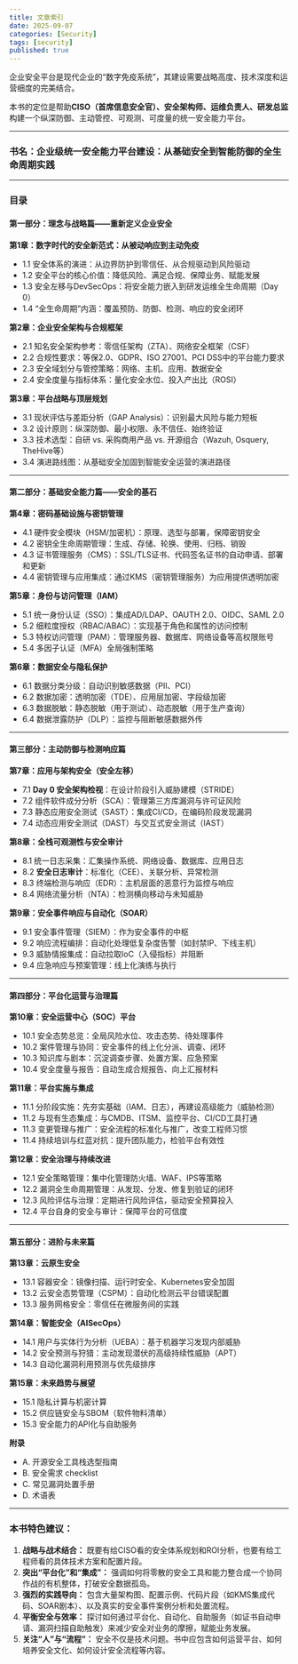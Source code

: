 ```yaml
---
title: 文章索引
date: 2025-09-07
categories: [Security]
tags: [security]
published: true
---
```


企业安全平台是现代企业的“数字免疫系统”，其建设需要战略高度、技术深度和运营细度的完美结合。

本书的定位是帮助**CISO（首席信息安全官）、安全架构师、运维负责人、研发总监**构建一个纵深防御、主动管控、可观测、可度量的统一安全能力平台。

---

### **书名：企业级统一安全能力平台建设：从基础安全到智能防御的全生命周期实践**

---

### **目录**

#### **第一部分：理念与战略篇——重新定义企业安全**

**第1章：数字时代的安全新范式：从被动响应到主动免疫**
*   1.1 安全体系的演进：从边界防护到零信任、从合规驱动到风险驱动
*   1.2 安全平台的核心价值：降低风险、满足合规、保障业务、赋能发展
*   1.3 安全左移与DevSecOps：将安全能力嵌入到研发运维全生命周期（Day 0）
*   1.4 “全生命周期”内涵：覆盖预防、防御、检测、响应的安全闭环

**第2章：企业安全架构与合规框架**
*   2.1 知名安全架构参考：零信任架构（ZTA）、网络安全框架（CSF）
*   2.2 合规性要求：等保2.0、GDPR、ISO 27001、PCI DSS中的平台能力要求
*   2.3 安全域划分与管控策略：网络、主机、应用、数据安全
*   2.4 安全度量与指标体系：量化安全水位、投入产出比（ROSI）

**第3章：平台战略与顶层规划**
*   3.1 现状评估与差距分析（GAP Analysis）：识别最大风险与能力短板
*   3.2 设计原则：纵深防御、最小权限、永不信任、始终验证
*   3.3 技术选型：自研 vs. 采购商用产品 vs. 开源组合（Wazuh, Osquery, TheHive等）
*   3.4 演进路线图：从基础安全加固到智能安全运营的演进路径

---

#### **第二部分：基础安全能力篇——安全的基石**

**第4章：密码基础设施与密钥管理**
*   4.1 硬件安全模块（HSM/加密机）：原理、选型与部署，保障密钥安全
*   4.2 密钥全生命周期管理：生成、存储、轮换、使用、归档、销毁
*   4.3 证书管理服务（CMS）：SSL/TLS证书、代码签名证书的自动申请、部署和更新
*   4.4 密钥管理与应用集成：通过KMS（密钥管理服务）为应用提供透明加密

**第5章：身份与访问管理（IAM）**
*   5.1 统一身份认证（SSO）：集成AD/LDAP、OAUTH 2.0、OIDC、SAML 2.0
*   5.2 细粒度授权（RBAC/ABAC）：实现基于角色和属性的访问控制
*   5.3 特权访问管理（PAM）：管理服务器、数据库、网络设备等高权限账号
*   5.4 多因子认证（MFA）全局强制策略

**第6章：数据安全与隐私保护**
*   6.1 数据分类分级：自动识别敏感数据（PII、PCI）
*   6.2 数据加密：透明加密（TDE）、应用层加密、字段级加密
*   6.3 数据脱敏：静态脱敏（用于测试）、动态脱敏（用于生产查询）
*   6.4 数据泄露防护（DLP）：监控与阻断敏感数据外传

---

#### **第三部分：主动防御与检测响应篇**

**第7章：应用与架构安全（安全左移）**
*   7.1 **Day 0 安全架构检视**：在设计阶段引入威胁建模（STRIDE）
*   7.2 组件软件成分分析（SCA）：管理第三方库漏洞与许可证风险
*   7.3 静态应用安全测试（SAST）：集成CI/CD，在编码阶段发现漏洞
*   7.4 动态应用安全测试（DAST）与交互式安全测试（IAST）

**第8章：全栈可观测性与安全审计**
*   8.1 统一日志采集：汇集操作系统、网络设备、数据库、应用日志
*   8.2 **安全日志审计**：标准化（CEE）、关联分析、异常检测
*   8.3 终端检测与响应（EDR）：主机层面的恶意行为监控与响应
*   8.4 网络流量分析（NTA）：检测横向移动与未知威胁

**第9章：安全事件响应与自动化（SOAR）**
*   9.1 安全事件管理（SIEM）：作为安全事件的中枢
*   9.2 响应流程编排：自动化处理低复杂度告警（如封禁IP、下线主机）
*   9.3 威胁情报集成：自动拉取IoC（入侵指标）并阻断
*   9.4 应急响应与预案管理：线上化演练与执行

---

#### **第四部分：平台化运营与治理篇**

**第10章：安全运营中心（SOC）平台**
*   10.1 安全态势总览：全局风险水位、攻击态势、待处理事件
*   10.2 案件管理与协同：安全事件的线上化分派、调查、闭环
*   10.3 知识库与剧本：沉淀调查步骤、处置方案、应急预案
*   10.4 安全度量与报告：自动生成合规报告、向上汇报材料

**第11章：平台实施与集成**
*   11.1 分阶段实施：先夯实基础（IAM、日志），再建设高级能力（威胁检测）
*   11.2 与现有生态集成：与CMDB、ITSM、监控平台、CI/CD工具打通
*   11.3 变更管理与推广：安全流程的标准化与推广，改变工程师习惯
*   11.4 持续培训与红蓝对抗：提升团队能力，检验平台有效性

**第12章：安全治理与持续改进**
*   12.1 安全策略管理：集中化管理防火墙、WAF、IPS等策略
*   12.2 漏洞全生命周期管理：从发现、分发、修复到验证的闭环
*   12.3 风险评估与治理：定期进行风险评估，驱动安全预算投入
*   12.4 平台自身的安全与审计：保障平台的可信度

---

#### **第五部分：进阶与未来篇**

**第13章：云原生安全**
*   13.1 容器安全：镜像扫描、运行时安全、Kubernetes安全加固
*   13.2 云安全态势管理（CSPM）：自动化检测云平台错误配置
*   13.3 服务网格安全：零信任在微服务间的实践

**第14章：智能安全（AISecOps）**
*   14.1 用户与实体行为分析（UEBA）：基于机器学习发现内部威胁
*   14.2 安全预测与狩猎：主动发现潜伏的高级持续性威胁（APT）
*   14.3 自动化漏洞利用预测与优先级排序

**第15章：未来趋势与展望**
*   15.1 隐私计算与机密计算
*   15.2 供应链安全与SBOM（软件物料清单）
*   15.3 安全能力的API化与自助服务

**附录**
*   A. 开源安全工具栈选型指南
*   B. 安全需求 checklist
*   C. 常见漏洞处置手册
*   D. 术语表

---

### **本书特色建议：**

1.  **战略与战术结合：** 既要有给CISO看的安全体系规划和ROI分析，也要有给工程师看的具体技术方案和配置片段。
2.  **突出“平台化”和“集成”：** 强调如何将零散的安全工具和能力整合成一个协同作战的有机整体，打破安全数据孤岛。
3.  **强烈的实践导向：** 包含大量架构图、配置示例、代码片段（如KMS集成代码、SOAR剧本）、以及真实的安全事件案例分析和处置流程。
4.  **平衡安全与效率：** 探讨如何通过平台化、自动化、自助服务（如证书自动申请、漏洞扫描自助触发）来减少安全对业务的摩擦，赋能业务发展。
5.  **关注“人”与“流程”：** 安全不仅是技术问题。书中应包含如何运营平台、如何培养安全文化、如何设计安全流程等内容。
